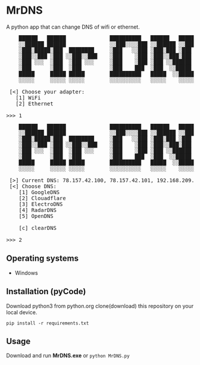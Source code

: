 # MrDNS
A python app that can change DNS of wifi or ethernet.

<pre>
    ██████   ██████              ██████████   ██████   █████  █████████
    ░░██████ ██████              ░░███░░░░███ ░░██████ ░░███  ███░░░░░███
    ░███░█████░███  ████████     ░███   ░░███ ░███░███ ░███ ░███    ░░░
    ░███░░███ ░███ ░░███░░███    ░███    ░███ ░███░░███░███ ░░█████████
    ░███ ░░░  ░███  ░███ ░░░     ░███    ░███ ░███ ░░██████  ░░░░░░░░███
    ░███      ░███  ░███         ░███    ███  ░███  ░░█████  ███    ░███
    █████     █████ █████        ██████████   █████  ░░█████░░█████████
    ░░░░░     ░░░░░ ░░░░░        ░░░░░░░░░░   ░░░░░    ░░░░░  ░░░░░░░░░     t.me/Mr3rf1

 [<] Choose your adapter:
   [1] WiFi
   [2] Ethernet

>>> 1
</pre>

<pre>
    ██████   ██████              ██████████   ██████   █████  █████████
    ░░██████ ██████              ░░███░░░░███ ░░██████ ░░███  ███░░░░░███
    ░███░█████░███  ████████     ░███   ░░███ ░███░███ ░███ ░███    ░░░
    ░███░░███ ░███ ░░███░░███    ░███    ░███ ░███░░███░███ ░░█████████
    ░███ ░░░  ░███  ░███ ░░░     ░███    ░███ ░███ ░░██████  ░░░░░░░░███
    ░███      ░███  ░███         ░███    ███  ░███  ░░█████  ███    ░███
    █████     █████ █████        ██████████   █████  ░░█████░░█████████
    ░░░░░     ░░░░░ ░░░░░        ░░░░░░░░░░   ░░░░░    ░░░░░  ░░░░░░░░░     t.me/Mr3rf1

 [>] Current DNS: 78.157.42.100, 78.157.42.101, 192.168.209.192
 [<] Choose DNS:
    [1] GoogleDNS
    [2] Clouadflare
    [3] ElectroDNS
    [4] RadarDNS
    [5] OpenDNS

    [c] clearDNS

>>> 2
</pre>

## Operating systems
- Windows

## Installation (pyCode)
Download python3 from python.org
clone(download) this repository on your local device.

`pip install -r requirements.txt`

## Usage
Download and run **MrDNS.exe**
or
`python MrDNS.py`
